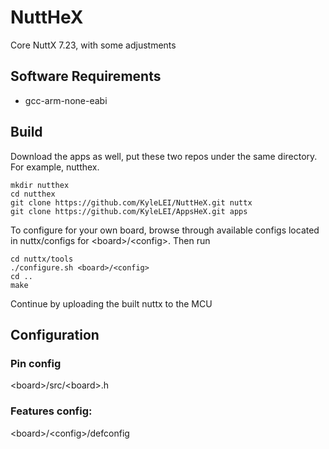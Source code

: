 # NuttHeX
Core NuttX 7.23, with some adjustments

## Software Requirements

 - gcc-arm-none-eabi

## Build

Download the apps as well, put these two repos under the same directory. For example, nutthex.
```
mkdir nutthex
cd nutthex
git clone https://github.com/KyleLEI/NuttHeX.git nuttx
git clone https://github.com/KyleLEI/AppsHeX.git apps 
```
To configure for your own board, browse through available configs located in nuttx/configs for \<board\>/\<config\>. Then run
```
cd nuttx/tools
./configure.sh <board>/<config>
cd ..
make
```
Continue by uploading the built nuttx to the MCU

## Configuration
### Pin config
\<board\>/src/\<board\>.h
### Features config: 
\<board\>/\<config\>/defconfig
